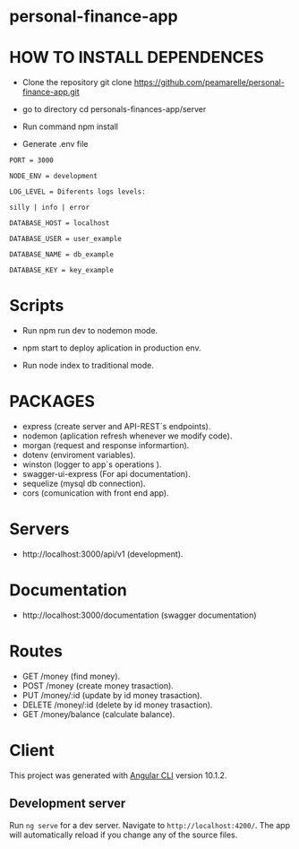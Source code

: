 # personal-finance-app

# HOW TO INSTALL DEPENDENCES

* Clone the repository git clone https://github.com/peamarelle/personal-finance-app.git

* go to directory cd personals-finances-app/server

* Run command npm install

* Generate .env file

```
PORT = 3000

NODE_ENV = development

LOG_LEVEL = Diferents logs levels:

silly | info | error

DATABASE_HOST = localhost

DATABASE_USER = user_example

DATABASE_NAME = db_example

DATABASE_KEY = key_example
```

# Scripts

* Run npm run dev to nodemon mode.

* npm start to deploy aplication in production env.

* Run node index to traditional mode.

# PACKAGES

* express (create server and API-REST´s endpoints).
* nodemon (aplication refresh whenever we modify code).
* morgan (request and response informartion).
* dotenv (enviroment variables).
* winston (logger to app´s operations ).
* swagger-ui-express (For api documentation).
* sequelize (mysql db connection).
* cors (comunication with front end app).

# Servers

* http://localhost:3000/api/v1 (development).


# Documentation

* http://localhost:3000/documentation (swagger documentation)

# Routes

* GET /money (find money).
* POST /money (create money trasaction).
* PUT /money/:id (update by id money trasaction).
* DELETE /money/:id (delete by id money trasaction).
* GET /money/balance (calculate balance).

# Client

This project was generated with [Angular CLI](https://github.com/angular/angular-cli) version 10.1.2.

## Development server

Run `ng serve` for a dev server. Navigate to `http://localhost:4200/`. The app will automatically reload if you change any of the source files.